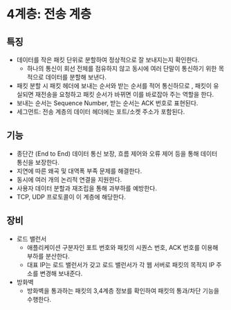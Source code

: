 # 4계층: 전송 계층

## 특징

* 데이터를 작은 패킷 단위로 분할하여 정상적으로 잘 보내지는지 확인한다.
  * 하나의 통신이 회선 전체를 점유하지 않고 동시에 여러 단말이 통신하기 위한 목적으로 데이터를 분할해 보낸다.
* 패킷 분할 시 패킷 헤더에 보내는 순서와 받는 순서를 적어 통신하므로 , 패킷이 유실되면 재전송을 요청하고 패킷 순서가 바뀌면 이를 바로잡아 주는 역할을 한다.
* 보내는 순서는 Sequence Number, 받는 순서는 ACK 번호로 표현된다.
* 세그먼트: 전송 계층의 데이터 헤더에는 포트/소켓 주소가 포함된다.

## 기능

* 종단간 (End to End) 데이터 통신 보장, 흐름 제어와 오류 제어 등을 통해 데이터 통신을 보장한다.
* 지연에 따른 왜곡 및 대역폭 부족 문제를 해결한다.
* 동시에 여러 개의 논리적 연결을 지원한다.
* 사용자 데이터 분할과 재조립을 통해 과부하를 예방한다.
* TCP, UDP 프로토콜이 이 계층에 해당한다.

## 장비

* 로드 밸런서
  * 애플리케이션 구분자인 포트 번호와 패킷의 시퀀스 번호, ACK 번호를 이용해 부하를 분산한다.
  * 대표 IP는 로드 밸런서가 갖고 로드 밸런서가 각 웹 서버로 패킷의 목적지 IP 주소를 변경해 보내준다.
* 방화벽
  * 방화벽을 통과하는 패킷의 3,4계층 정보를 확인하여 패킷의 통과/차단 기능을 수행한다.
